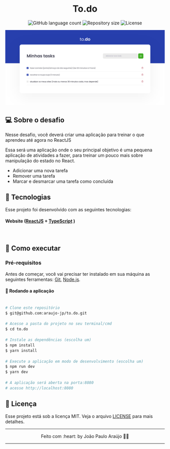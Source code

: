<h1 align="center">To.do</h1>

<p align="center">
	<img alt="GitHub language count" src="https://img.shields.io/github/languages/count/araujo-jp/to.do?color=%2304D361">

  <img alt="Repository size" src="https://img.shields.io/github/repo-size/araujo-jp/to.do">

  <img alt="License" src="https://img.shields.io/badge/license-MIT-brightgreen">
</p>

<p align="center">
	<img src=".github/cover.png" width="800px">
</p>

## 💻  Sobre o desafio

Nesse desafio, você deverá criar uma aplicação para treinar o que aprendeu até agora no ReactJS

Essa será uma aplicação onde o seu principal objetivo é uma pequena aplicação de atividades a fazer, para treinar um pouco mais sobre manipulação do estado no React.

- Adicionar uma nova tarefa
- Remover uma tarefa
- Marcar e desmarcar uma tarefa como concluída

## 🧪 Tecnologias

Esse projeto foi desenvolvido com as seguintes tecnologias:

#### **Website**  ([ReactJS](https://reactjs.org/) +  [TypeScript](https://www.typescriptlang.org/) )
<br>

## 🚀 Como executar

### Pré-requisitos

Antes de começar, você vai precisar ter instalado em sua máquina as seguintes ferramentas:
[Git](https://git-scm.com), [Node.js](https://nodejs.org/en/).

#### 🧭 Rodando a aplicação

```bash

# Clone este repositório
$ git@github.com:araujo-jp/to.do.git

# Acesse a pasta do projeto no seu terminal/cmd
$ cd to.do

# Instale as dependências (escolha um)
$ npm install
$ yarn install

# Execute a aplicação em modo de desenvolvimento (escolha um)
$ npm run dev
$ yarn dev

# A aplicação será aberta na porta:8080
# acesse http://localhost:8080
```
## 📝 Licença

Esse projeto está sob a licença MIT. Veja o arquivo [LICENSE](./LICENSE) para mais detalhes.

---

<p align="center">Feito com :heart: by João Paulo Araújo 👋🏻</p>

---